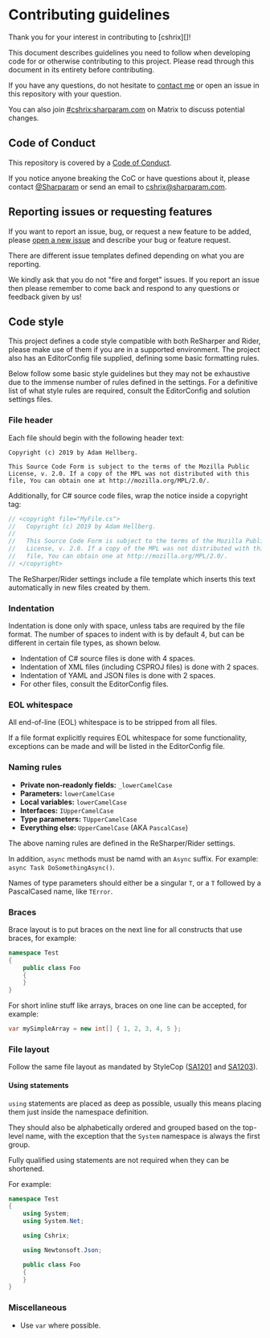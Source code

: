 # Contributing guidelines

Thank you for your interest in contributing to [cshrix][]!

This document describes guidelines you need to follow when developing code for
or otherwise contributing to this project. Please read through this document
in its entirety before contributing.

If you have any questions, do not hesitate to [contact me][sharparam] or open
an issue in this repository with your question.

You can also join [#cshrix:sharparam.com][room] on Matrix to discuss
potential changes.

## Code of Conduct

This repository is covered by a [Code of Conduct][coc].

If you notice anyone breaking the CoC or have questions about it, please
contact [@Sharparam][sharparam] or send an email to
[cshrix@sharparam.com](mailto:cshrix@sharparam.com).

## Reporting issues or requesting features

If you want to report an issue, bug, or request a new feature to be added,
please [open a new issue][new-issue] and describe your bug or feature request.

There are different issue templates defined depending on what you are reporting.

We kindly ask that you do not "fire and forget" issues. If you report an issue
then please remember to come back and respond to any questions or feedback
given by us!

## Code style

This project defines a code style compatible with both ReSharper and Rider,
please make use of them if you are in a supported environment. The project
also has an EditorConfig file supplied, defining some basic formatting rules.

Below follow some basic style guidelines but they may not be exhaustive due
to the immense number of rules defined in the settings. For a definitive
list of what style rules are required, consult the EditorConfig and solution
settings files.

### File header

Each file should begin with the following header text:

```
Copyright (c) 2019 by Adam Hellberg.

This Source Code Form is subject to the terms of the Mozilla Public
License, v. 2.0. If a copy of the MPL was not distributed with this
file, You can obtain one at http://mozilla.org/MPL/2.0/.
```

Additionally, for C# source code files, wrap the notice inside a copyright
tag:

```csharp
// <copyright file="MyFile.cs">
//   Copyright (c) 2019 by Adam Hellberg.
//
//   This Source Code Form is subject to the terms of the Mozilla Public
//   License, v. 2.0. If a copy of the MPL was not distributed with this
//   file, You can obtain one at http://mozilla.org/MPL/2.0/.
// </copyright>
```

The ReSharper/Rider settings include a file template which inserts this text
automatically in new files created by them.

### Indentation

Indentation is done only with space, unless tabs are required by the file
format. The number of spaces to indent with is by default 4, but can be
different in certain file types, as shown below.

 * Indentation of C# source files is done with 4 spaces.
 * Indentation of XML files (including CSPROJ files) is done with 2 spaces.
 * Indentation of YAML and JSON files is done with 2 spaces.
 * For other files, consult the EditorConfig files.

### EOL whitespace

All end-of-line (EOL) whitespace is to be stripped from all files.

If a file format explicitly requires EOL whitespace for some functionality,
exceptions can be made and will be listed in the EditorConfig file.

### Naming rules

 * **Private non-readonly fields:** `_lowerCamelCase`
 * **Parameters:** `lowerCamelCase`
 * **Local variables:** `lowerCamelCase`
 * **Interfaces:** `IUpperCamelCase`
 * **Type parameters:** `TUpperCamelCase`
 * **Everything else:** `UpperCamelCase` (AKA `PascalCase`)

The above naming rules are defined in the ReSharper/Rider settings.

In addition, `async` methods must be namd with an `Async` suffix.
For example: `async Task DoSomethingAsync()`.

Names of type parameters should either be a singular `T`, or a `T` followed
by a PascalCased name, like `TError`.

### Braces

Brace layout is to put braces on the next line for all constructs that use
braces, for example:

```csharp
namespace Test
{
    public class Foo
    {
    }
}
```

For short inline stuff like arrays, braces on one line can be accepted,
for example:

```csharp
var mySimpleArray = new int[] { 1, 2, 3, 4, 5 };
```

### File layout

Follow the same file layout as mandated by StyleCop ([SA1201][] and [SA1203][]).

#### Using statements

`using` statements are placed as deep as possible, usually this means placing
them just inside the namespace definition.

They should also be alphabetically ordered and grouped based on the top-level
name, with the exception that the `System` namespace is always the first group.

Fully qualified using statements are not required when they can be shortened.

For example:

```csharp
namespace Test
{
    using System;
    using System.Net;

    using Cshrix;

    using Newtonsoft.Json;

    public class Foo
    {
    }
}
```

### Miscellaneous

 * Use `var` where possible.

[cshrix-bot]: https://github.com/Sharparam/cshrix
[room]: https://matrix.to/#/!FWdevnnPQnzpNpaUJf:sharparam.com?via=sharparam.com
[new-issue]: https://github.com/Sharparam/cshrix/issues/new
[coc]: CODE_OF_CONDUCT.md
[sharparam]: https://github.com/Sharparam

[SA1201]: http://stylecop.soyuz5.com/SA1201.html
[SA1203]: http://stylecop.soyuz5.com/SA1203.html

